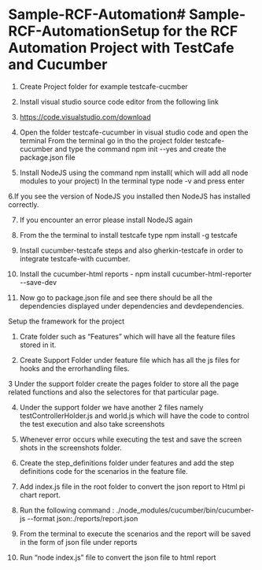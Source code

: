 # Sample-RCF-Automation# Sample-RCF-AutomationSetup for the RCF Automation Project with TestCafe and Cucumber

1. Create Project folder for example testcafe-cucmber

2. Install visual studio source code editor from the following link

3. https://code.visualstudio.com/download

4. Open the folder testcafe-cucumber in visual studio code and open the terminal
   From the terminal go in tho the project folder testcafe-cucumber and type the command 
   npm init --yes and create the package.json file

5. Install NodeJS using the command npm install( which will add all node modules to your project)
In the terminal type node -v and press enter

6.If you see the version of NodeJS you installed then NodeJS has installed correctly.

7. If you encounter an error please install NodeJS again

8. From the the terminal to install testcafe type npm install -g testcafe 

9. Install cucumber-testcafe steps and also gherkin-testcafe in order to integrate testcafe-with cucumber.

10. Install the cucumber-html reports - npm install cucumber-html-reporter --save-dev

11. Now go to package.json file and see there should be all the dependencies displayed under dependencies and devdependencies.

Setup the framework for the project

1. Crate folder such as “Features” which will have all the feature files stored in it.

2. Create Support Folder under feature file which has all the js files for hooks and the errorhandling files.

3  Under the support folder create the pages folder to store all the page related functions and also the selectores for that particular page.

4. Under the support folder we have another 2 files namely testControllerHolder.js and world.js which will have the code to control the test execution and also take screenshots

5. Whenever error occurs while executing the test and save the screen shots in the screenshots folder.

6. Create the step_definitions folder under features and add the step definitions code for the scenarios in the feature file.

7. Add index.js file in the root folder to convert the json report to Html pi chart report.

8. Run the following command :  ./node_modules/cucumber/bin/cucumber-js --format json:./reports/report.json

9. From the terminal to execute the scenarios and the report  will be saved in the form of json file under reports

10. Run “node index.js” file to convert the json file to html report
     
  
